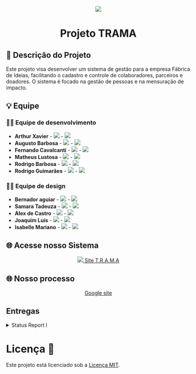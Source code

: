 
<div align="center">
<img src="https://github.com/user-attachments/assets/57420f76-8758-4f76-a092-35d09a90664d" width="180px"style=> 
</div>




<div align="center"><h1> Projeto TRAMA </h1></div>

## 🚀 Descrição do Projeto

Este projeto visa desenvolver um sistema de gestão para a empresa Fábrica de Ideias, facilitando o cadastro e controle de colaboradores, parceiros e doadores. O sistema é focado na gestão de pessoas e na mensuração de impacto.

## 💡 Equipe 

### 👨‍💻 Equipe de desenvolvimento 

- **Arthur Xavier** - <a href="mailto:axrm@cesar.school"><img src="https://github.com/user-attachments/assets/d910e050-b74b-4dfd-9c58-bd3e6be60e8b" width="25"></a> - <a href="https://www.linkedin.com/in/arthur-xavier-143389304?utm_source=share&utm_campaign=share_via&utm_content=profile&utm_medium=android_app "><img src="https://upload.wikimedia.org/wikipedia/commons/c/ca/LinkedIn_logo_initials.png" width="20"></a>
- **Augusto Barbosa** - <a href="mailto:abc4@cesar.school"><img src="https://github.com/user-attachments/assets/d910e050-b74b-4dfd-9c58-bd3e6be60e8b" width="25"></a> - <a href="https://br.linkedin.com/in/augusto-barbosa-90550b2b8"><img src="https://upload.wikimedia.org/wikipedia/commons/c/ca/LinkedIn_logo_initials.png" width="20"></a>
- **Fernando Cavalcanti** - <a href="mailto:fafhcavalcanti@gmail.com"><img src="https://github.com/user-attachments/assets/d910e050-b74b-4dfd-9c58-bd3e6be60e8b" width="25"></a> - <a href="https://www.linkedin.com/in/fernando-augusto-cavalcanti/"><img src="https://upload.wikimedia.org/wikipedia/commons/c/ca/LinkedIn_logo_initials.png" width="20"></a>
- **Matheus Lustosa** - <a href="mailto:mclc3@cesar.school"><img src="https://github.com/user-attachments/assets/d910e050-b74b-4dfd-9c58-bd3e6be60e8b" width="25"></a> - <a href="https://www.linkedin.com/in/matheus-lustosa-827010242/"><img src="https://upload.wikimedia.org/wikipedia/commons/c/ca/LinkedIn_logo_initials.png" width="20"></a>
- **Rodrigo Barbosa** - <a href="mailto:rsb2@cesar.school"><img src="https://github.com/user-attachments/assets/d910e050-b74b-4dfd-9c58-bd3e6be60e8b" width="25"></a> - <a href="
https://www.linkedin.com/in/rodrigo-souza-28682b2b7?utm_source=share&utm_campaign=share_via&utm_content=profile&utm_medium=android_app "><img src="https://upload.wikimedia.org/wikipedia/commons/c/ca/LinkedIn_logo_initials.png" width="20"></a>
- **Rodrigo Guimarães** - <a href="mailto:rgp2@cesar.school"><img src="https://github.com/user-attachments/assets/d910e050-b74b-4dfd-9c58-bd3e6be60e8b" width="25"></a> - <a href="https://www.linkedin.com/in/rodrigo-guimar%C3%A3es-6aa431201/"><img src="https://upload.wikimedia.org/wikipedia/commons/c/ca/LinkedIn_logo_initials.png" width="20"></a>

### 👨‍🎨 Equipe de design 

- **Bernador aguiar** - <a href="mailto:bernardoaguiartb@gmail.com"><img src="https://github.com/user-attachments/assets/d910e050-b74b-4dfd-9c58-bd3e6be60e8b" width="25"></a> - <a href="https://www.linkedin.com/in/bernardo-aguiar-tavares-barbosa-971827298?utm_source=share&utm_campaign=share_via&utm_content=profile&utm_medium=ios_app"><img src="https://upload.wikimedia.org/wikipedia/commons/c/ca/LinkedIn_logo_initials.png" width="20"></a>
- **Samara Tadeuza** - <a href="mailto:stcs@cesar.school"><img src="https://github.com/user-attachments/assets/d910e050-b74b-4dfd-9c58-bd3e6be60e8b" width="25"></a> - <a href="https://www.linkedin.com/in/samara-tadeuza-1aa691326?utm_source=share&utm_campaign=share_via&utm_content=profile&utm_medium=ios_app"><img src="https://upload.wikimedia.org/wikipedia/commons/c/ca/LinkedIn_logo_initials.png" width="20"></a>
- **Alex de Castro** - <a href="mailto:mulatinho.l3x@gmail.com"><img src="https://github.com/user-attachments/assets/d910e050-b74b-4dfd-9c58-bd3e6be60e8b" width="25"></a> - <a href=""><img src="https://upload.wikimedia.org/wikipedia/commons/c/ca/LinkedIn_logo_initials.png" width="20"></a>
- **Joaquim Luis** - <a href="mailto:joca.luis.34@gmail.com"><img src="https://github.com/user-attachments/assets/d910e050-b74b-4dfd-9c58-bd3e6be60e8b" width="25"></a> - <a href=""><img src="https://upload.wikimedia.org/wikipedia/commons/c/ca/LinkedIn_logo_initials.png" width="20"></a>
- **Isabelle Mariano** - <a href="mailto:icam@cesar.school"><img src="https://github.com/user-attachments/assets/d910e050-b74b-4dfd-9c58-bd3e6be60e8b" width="25"></a> - <a href="http://www.linkedin.com/in/isabelle-mariano-37510b327"><img src="https://upload.wikimedia.org/wikipedia/commons/c/ca/LinkedIn_logo_initials.png" width="20"></a>




## 🌐 Acesse nosso Sistema 
<p style="text-align: center; text-decoration: none;">
 <a href="https://projetomanguetown-app.azurewebsites.net"> <img src="https://github.com/user-attachments/assets/466478b4-5ec8-4062-91d5-963f9e1b44f2" width="30">
  <span>Site T.R.A.M.A </span>
  </a>
</p>

## 🌐 Nosso processo

<p style="text-align: center; text-decoration: none;">
 <a href="https://sites.google.com/cesar.school/grupo8-projetos2/in%C3%ADcio?authuser=1"> 
  <span>Google site</span>
  </a>
</p>

## Entregas
<details>
<summary>Status Report I</summary>
<ul>

#### 🔗Links
[Screencast 📹](https://drive.google.com/file/d/1fnEh69Mi8w9XbvyxZGOQGWZgZIojXX7Q/view?usp=drive_link)

[Protótipo de Baixa Fidelidade 🎨](https://www.figma.com/design/47pvZkXQXwdE2BK5Y1Arzw/Projeto-Manguetown---Prot%C3%B3tipo-Lo-fi?node-id=0-1&node-type=canvas&m=dev)

[Relatório de Programação em Par 🤝](https://docs.google.com/document/d/1bJ28rsjSY_FdqGxVNHs0ot6ZN-0Gbj7lA_PNhx_C1MQ/edit)

#### 📚Histórias de Usuário 

1) Eu como Administrador, quero cadastrar funcionárias.
2) Eu como Administrador, quero cadastrar empresas parceiras.
3) Eu como Administrador, quero gerar relatórios das funcionárias.
4) Eu como Administrador, quero filtrar as funcionárias por nível de competência e suas especialidades.
5) Eu como Administrador, quero organizar quais funcionárias que estão trabalhando em determinadas bonecas.

#### 📊Diagrama de atividades 

![Diagrama](imgs/Diagrama_SR1(1).png)

#### 🐛Issue/Bug Tracker 

![Issue/Bug Tracker](https://github.com/user-attachments/assets/1906615d-c77c-4631-b339-84afce7ff3a9)

</ul>
</details>


# Licença 📜

Este projeto está licenciado sob a [Licença MIT](LICENSE).
